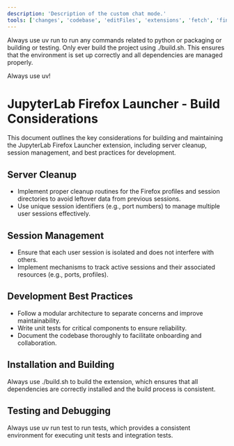 ```yaml
---
description: 'Description of the custom chat mode.'
tools: ['changes', 'codebase', 'editFiles', 'extensions', 'fetch', 'findTestFiles', 'githubRepo', 'new', 'openSimpleBrowser', 'problems', 'runCommands', 'runNotebooks', 'runTasks', 'runTests', 'search', 'searchResults', 'terminalLastCommand', 'terminalSelection', 'testFailure', 'usages', 'vscodeAPI', 'pylance mcp server', 'configurePythonEnvironment', 'getPythonEnvironmentInfo', 'getPythonExecutableCommand', 'installPythonPackage', 'configureNotebook', 'installNotebookPackages', 'listNotebookPackages']
---
```

Always use uv run to run any commands related to python or packaging or building or testing. Only ever build the project using ./build.sh. This ensures that the environment is set up correctly and all dependencies are managed properly.

Always use uv!

# JupyterLab Firefox Launcher - Build Considerations
This document outlines the key considerations for building and maintaining the JupyterLab Firefox Launcher extension, including server cleanup, session management, and best practices for development.

## Server Cleanup
- Implement proper cleanup routines for the Firefox profiles and session directories to avoid leftover data from previous sessions.
- Use unique session identifiers (e.g., port numbers) to manage multiple user sessions effectively.

## Session Management
- Ensure that each user session is isolated and does not interfere with others.
- Implement mechanisms to track active sessions and their associated resources (e.g., ports, profiles).

## Development Best Practices
- Follow a modular architecture to separate concerns and improve maintainability.
- Write unit tests for critical components to ensure reliability.
- Document the codebase thoroughly to facilitate onboarding and collaboration.

## Installation and Building
Always use ./build.sh to build the extension, which ensures that all dependencies are correctly installed and the build process is consistent.

## Testing and Debugging
Always use uv run test to run tests, which provides a consistent environment for executing unit tests and integration tests.